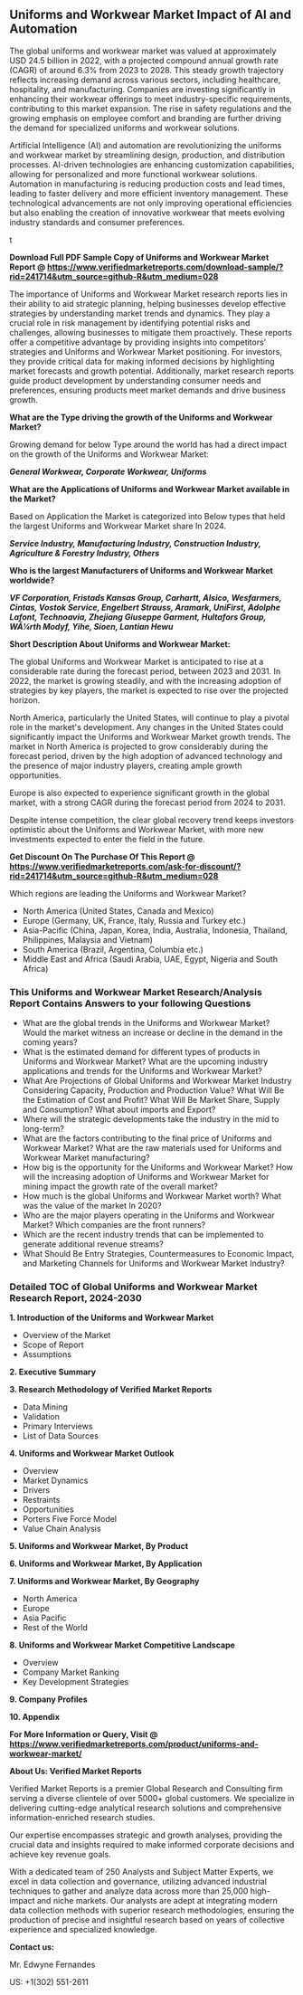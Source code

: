 <h2>Uniforms and Workwear Market Impact of AI and Automation</h2><p>The global uniforms and workwear market was valued at approximately USD 24.5 billion in 2022, with a projected compound annual growth rate (CAGR) of around 6.3% from 2023 to 2028. This steady growth trajectory reflects increasing demand across various sectors, including healthcare, hospitality, and manufacturing. Companies are investing significantly in enhancing their workwear offerings to meet industry-specific requirements, contributing to this market expansion. The rise in safety regulations and the growing emphasis on employee comfort and branding are further driving the demand for specialized uniforms and workwear solutions.</p><p>Artificial Intelligence (AI) and automation are revolutionizing the uniforms and workwear market by streamlining design, production, and distribution processes. AI-driven technologies are enhancing customization capabilities, allowing for personalized and more functional workwear solutions. Automation in manufacturing is reducing production costs and lead times, leading to faster delivery and more efficient inventory management. These technological advancements are not only improving operational efficiencies but also enabling the creation of innovative workwear that meets evolving industry standards and consumer preferences.</p>t</p><p id="" class=""><strong>Download Full PDF Sample Copy of Uniforms and Workwear Market Report @ <a href="https://www.verifiedmarketreports.com/download-sample/?rid=241714&utm_source=github-R&utm_medium=028" target="_blank">https://www.verifiedmarketreports.com/download-sample/?rid=241714&utm_source=github-R&utm_medium=028</a></strong></p><p>The importance of&nbsp;Uniforms and Workwear Market research reports lies in their ability to aid strategic planning, helping businesses develop effective strategies by understanding market trends and dynamics. They play a crucial role in risk management by identifying potential risks and challenges, allowing businesses to mitigate them proactively. These reports offer a competitive advantage by providing insights into competitors' strategies and Uniforms and Workwear Market positioning. For investors, they provide critical data for making informed decisions by highlighting market forecasts and growth potential. Additionally, market research reports guide product development by understanding consumer needs and preferences, ensuring products meet market demands and drive business growth.</p><p><strong>What are the&nbsp;Type driving the growth of the Uniforms and Workwear Market?</strong></p><p id="" class="">Growing demand for below Type around the world has had a direct impact on the growth of the Uniforms and Workwear Market:</p><em><strong>General Workwear, Corporate Workwear, Uniforms</strong></em></p><strong>What are the&nbsp;Applications&nbsp;of Uniforms and Workwear Market available in the Market?</strong></p><p id="" class="">Based on Application the Market is categorized into Below types that held the largest Uniforms and Workwear Market share In 2024.</p><em><strong>Service Industry, Manufacturing Industry, Construction Industry, Agriculture & Forestry Industry, Others</strong></em></p><strong>Who is the largest Manufacturers of Uniforms and Workwear Market worldwide?</strong></p><p><em><strong>VF Corporation, Fristads Kansas Group, Carhartt, Alsico, Wesfarmers, Cintas, Vostok Service, Engelbert Strauss, Aramark, UniFirst, Adolphe Lafont, Technoavia, Zhejiang Giuseppe Garment, Hultafors Group, WÃ¼rth Modyf, Yihe, Sioen, Lantian Hewu</strong></em></p><p id="" class=""><strong>Short Description About Uniforms and Workwear Market:</strong></p><p>The global Uniforms and Workwear Market is anticipated to rise at a considerable rate during the forecast period, between 2023 and 2031. In 2022, the market is growing steadily, and with the increasing adoption of strategies by key players, the market is expected to rise over the projected horizon.</p><p>North America, particularly the United States, will continue to play a pivotal role in the market's development. Any changes in the United States could significantly impact the Uniforms and Workwear Market growth trends. The market in North America is projected to grow considerably during the forecast period, driven by the high adoption of advanced technology and the presence of major industry players, creating ample growth opportunities.</p><p>Europe is also expected to experience significant growth in the global market, with a strong CAGR during the forecast period from 2024 to 2031.</p><p>Despite intense competition, the clear global recovery trend keeps investors optimistic about the Uniforms and Workwear Market, with more new investments expected to enter the field in the future.</p><p id="" class=""><strong>Get Discount On The Purchase Of This Report @ <a href="https://www.verifiedmarketreports.com/ask-for-discount/?rid=241714&utm_source=github-R&utm_medium=028" target="_blank">https://www.verifiedmarketreports.com/ask-for-discount/?rid=241714&utm_source=github-R&utm_medium=028</a></strong></p>Which regions are leading the Uniforms and Workwear Market?</p><ul><li>North America (United States, Canada and Mexico)</li><li>Europe (Germany, UK, France, Italy, Russia and Turkey etc.)</li><li>Asia-Pacific (China, Japan, Korea, India, Australia, Indonesia, Thailand, Philippines, Malaysia and Vietnam)</li><li>South America (Brazil, Argentina, Columbia etc.)</li><li>Middle East and Africa (Saudi Arabia, UAE, Egypt, Nigeria and South Africa)</li></ul><h3 id="" class="">This Uniforms and Workwear Market Research/Analysis Report Contains Answers to your following Questions</h3><ul><li>What are the global trends in the Uniforms and Workwear Market? Would the market witness an increase or decline in the demand in the coming years?</li><li>What is the estimated demand for different types of products in Uniforms and Workwear Market? What are the upcoming industry applications and trends for the Uniforms and Workwear Market?</li><li>What Are Projections of Global Uniforms and Workwear Market Industry Considering Capacity, Production and Production Value? What Will Be the Estimation of Cost and Profit? What Will Be Market Share, Supply and Consumption? What about imports and Export?</li><li>Where will the strategic developments take the industry in the mid to long-term?</li><li>What are the factors contributing to the final price of Uniforms and Workwear Market? What are the raw materials used for Uniforms and Workwear Market manufacturing?</li><li>How big is the opportunity for the Uniforms and Workwear Market? How will the increasing adoption of Uniforms and Workwear Market for mining impact the growth rate of the overall market?</li><li>How much is the global Uniforms and Workwear Market worth? What was the value of the market In 2020?</li><li>Who are the major players operating in the Uniforms and Workwear Market? Which companies are the front runners?</li><li>Which are the recent industry trends that can be implemented to generate additional revenue streams?</li><li>What Should Be Entry Strategies, Countermeasures to Economic Impact, and Marketing Channels for Uniforms and Workwear Market Industry?</li></ul><h3 id="" class="">Detailed TOC of Global Uniforms and Workwear Market Research Report, 2024-2030</h3><p id="" class=""><strong>1. Introduction of the Uniforms and Workwear Market</strong></p><ul><li>Overview of the Market</li><li>Scope of Report</li><li>Assumptions</li></ul><p id="" class=""><strong>2. Executive Summary</strong></p><p id="" class=""><strong>3. Research Methodology of Verified Market Reports</strong></p><ul><li>Data Mining</li><li>Validation</li><li>Primary Interviews</li><li>List of Data Sources</li></ul><p id="" class=""><strong>4. Uniforms and Workwear Market Outlook</strong></p><ul><li>Overview</li><li>Market Dynamics</li><li>Drivers</li><li>Restraints</li><li>Opportunities</li><li>Porters Five Force Model</li><li>Value Chain Analysis</li></ul><p id="" class=""><strong>5. Uniforms and Workwear Market, By Product</strong></p><p id="" class=""><strong>6. Uniforms and Workwear Market, By Application</strong></p><p id="" class=""><strong>7. Uniforms and Workwear Market, By Geography</strong></p><ul><li>North America</li><li>Europe</li><li>Asia Pacific</li><li>Rest of the World</li></ul><p id="" class=""><strong>8. Uniforms and Workwear Market Competitive Landscape</strong></p><ul><li>Overview</li><li>Company Market Ranking</li><li>Key Development Strategies</li></ul><p id="" class=""><strong>9. Company Profiles</strong></p><p id="" class=""><strong>10. Appendix</strong></p><p id="" class=""><strong>For More Information or Query, Visit @ <a href="https://www.verifiedmarketreports.com/product/uniforms-and-workwear-market/" target="_blank">https://www.verifiedmarketreports.com/product/uniforms-and-workwear-market/</a></strong></p><p id="" class=""><strong>About Us: Verified Market Reports</strong></p><p id="" class="">Verified Market Reports is a premier Global Research and Consulting firm serving a diverse clientele of over 5000+ global customers. We specialize in delivering cutting-edge analytical research solutions and comprehensive information-enriched research studies.</p><p id="" class="">Our expertise encompasses strategic and growth analyses, providing the crucial data and insights required to make informed corporate decisions and achieve key revenue goals.</p><p id="" class="">With a dedicated team of 250 Analysts and Subject Matter Experts, we excel in data collection and governance, utilizing advanced industrial techniques to gather and analyze data across more than 25,000 high-impact and niche markets. Our analysts are adept at integrating modern data collection methods with superior research methodologies, ensuring the production of precise and insightful research based on years of collective experience and specialized knowledge.</p><p id="" class=""><strong>Contact us:</strong></p><p id="" class="">Mr. Edwyne Fernandes</p><p id="" class="">US: +1(302) 551-2611</p>